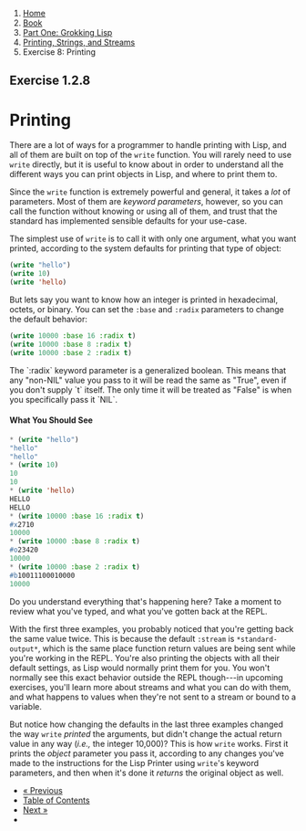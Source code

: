 <ol class="breadcrumb">
  <li><a href="/">Home</a></li>
  <li><a href="/book/">Book</a></li>
  <li><a href="/book/1-0-0-overview/">Part One: Grokking Lisp</a></li>
  <li><a href="/book/1-02-00-input-output/">Printing, Strings, and Streams</a></li>
  <li class="active">Exercise 8: Printing</li>
</ol>

## Exercise 1.2.8

# Printing

There are a lot of ways for a programmer to handle printing with Lisp, and all of them are built on top of the `write` function.  You will rarely need to use `write` directly, but it is useful to know about in order to understand all the different ways you can print objects in Lisp, and where to print them to.

Since the `write` function is extremely powerful and general, it takes a *lot* of parameters.  Most of them are *keyword parameters*, however, so you can call the function without knowing or using all of them, and trust that the standard has implemented sensible defaults for your use-case.

The simplest use of `write` is to call it with only one argument, what you want printed, according to the system defaults for printing that type of object:

```lisp
(write "hello")
(write 10)
(write 'hello)
```

But lets say you want to know how an integer is printed in hexadecimal, octets, or binary.  You can set the `:base` and `:radix` parameters to change the default behavior:

```lisp
(write 10000 :base 16 :radix t)
(write 10000 :base 8 :radix t)
(write 10000 :base 2 :radix t)
```

<div class="alert alert-info">
  The `:radix` keyword parameter is a generalized boolean.  This means that any "non-NIL" value you pass to it will be read the same as "True", even if you don't supply `t` itself.  The only time it will be treated as "False" is when you specifically pass it `NIL`.
</div>

#### What You Should See

```lisp
* (write "hello")
"hello"
"hello"
* (write 10)
10
10
* (write 'hello)
HELLO
HELLO
* (write 10000 :base 16 :radix t)
#x2710
10000
* (write 10000 :base 8 :radix t)
#o23420
10000
* (write 10000 :base 2 :radix t)
#b10011100010000
10000
```

Do you understand everything that's happening here?  Take a moment to review what you've typed, and what you've gotten back at the REPL.

With the first three examples, you probably noticed that you're getting back the same value twice.  This is because the default `:stream` is `*standard-output*`, which is the same place function return values are being sent while you're working in the REPL.  You're also printing the objects with all their default settings, as Lisp would normally print them for you.  You won't normally see this exact behavior outside the REPL though---in upcoming exercises, you'll learn more about streams and what you can do with them, and what happens to values when they're not sent to a stream or bound to a variable.

But notice how changing the defaults in the last three examples changed the way `write` *printed* the arguments, but didn't change the actual return value in any way (*i.e.,* the integer 10,000)?  This is how `write` works.  First it prints the *object* parameter you pass it, according to any changes you've made to the instructions for the Lisp Printer using `write`'s keyword parameters, and then when it's done it *returns* the original object as well.

<ul class="pager">
  <li class="previous"><a href="/book/1-02-07-strings-from-chars/">&laquo; Previous</a></li>
  <li><a href="/book/">Table of Contents</a></li>
  <li class="next"><a href="/book/1-02-09-more-printing/">Next &raquo;</a><li>
</ul>
